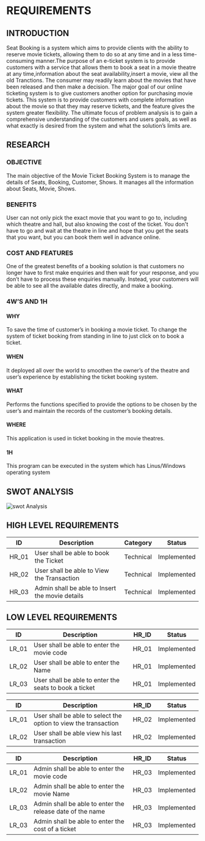 # REQUIREMENTS
## INTRODUCTION

Seat Booking is a system which aims to provide clients with the ability to reserve movie tickets, allowing them to do so at any time and in a less time-consuming manner.The purpose of an e-ticket system is to provide customers with a service that allows them to book a seat in a movie theatre at any time,information about the seat availability,insert a movie, view all the old Tranctions. 
The consumer may readily learn about the movies that have been released and then make a decision. The major goal of our online ticketing system is to give customers another option for purchasing movie tickets. 
This system is to provide customers with complete information about the movie so that they may reserve tickets, and the  feature gives the system greater flexibility. The ultimate focus of problem analysis is to gain a comprehensive understanding of the customers and users goals, as well as what exactly is desired from the system and what the solution’s limits are.

## RESEARCH
### OBJECTIVE
The main objective of the Movie Ticket Booking System is to manage the details of Seats, Booking, Customer, Shows. It manages all the information about Seats,  Movie,  Shows.
### BENEFITS
User can not only pick the exact movie that you want to go to, including which theatre and hall, but also knowing the cost of the ticket. You don't have to go and wait at the theatre in line and hope that you get the seats that you want, but you can book them well in advance online.

### COST AND FEATURES
One of the greatest benefits of a booking solution is that customers no longer have to first make enquiries and then wait for your response, and you don’t have to process these enquiries manually. Instead, your customers will be able to see all the available dates directly, and make a booking.
### 4W’S AND 1H
#### WHY
To save the time of  customer’s in booking a movie ticket. 
To change the system of ticket booking from standing in line to just click on to book a ticket.
#### WHEN
It deployed  all over the world to smoothen the owner’s of the theatre and user’s experience by establishing the ticket booking system.
#### WHAT
Performs the functions specified to provide the options to be chosen by the user’s and maintain the records of the customer’s booking details.
#### WHERE
This application is used in ticket booking in the movie theatres.
#### 1H
This program can be executed in the system which  has Linus/Windows operating system
## SWOT ANALYSIS
![swot Analysis](https://user-images.githubusercontent.com/94165295/143378186-c1374c06-7948-4eff-998f-7731c1335b45.jpeg)
## HIGH LEVEL REQUIREMENTS
| ID | Description | Category | Status |
| ------ | ------ |------|-----|
| HR_01 |User shall be able to book the Ticket  |Technical|Implemented
| HR_02 | User shall be able to View the Transaction|Technical|Implemented|
| HR_03 | Admin shall be able to Insert the  movie details |Technical|Implemented
## LOW LEVEL REQUIREMENTS
| ID | Description | HR_ID | Status |
| ------ | ------ |------|-----|
| LR_01 |User shall be able to enter the movie code|HR_01|Implemented
| LR_02 | User shall be able to enter the Name|HR_01|Implemented|
| LR_03 | User shall be able to enter the seats to book a ticket |HR_01|Implemented

| ID | Description | HR_ID | Status |
| ------ | ------ |------|-----|
| LR_01 |User shall be able to select the option to view the transaction|HR_02|Implemented
| LR_02 | User shall be able view his last transaction|HR_02|Implemented|

| ID | Description | HR_ID | Status |
| ------ | ------ |------|-----|
| LR_01 |Admin shall be able to enter the movie code|HR_03|Implemented
| LR_02 |Admin shall be able to enter the movie Name|HR_03|Implemented|
| LR_03 |Admin shall be able to enter the release date of the name |HR_03|Implemented
| LR_03 |Admin shall be able to enter the cost of a ticket|HR_03|Implemented





